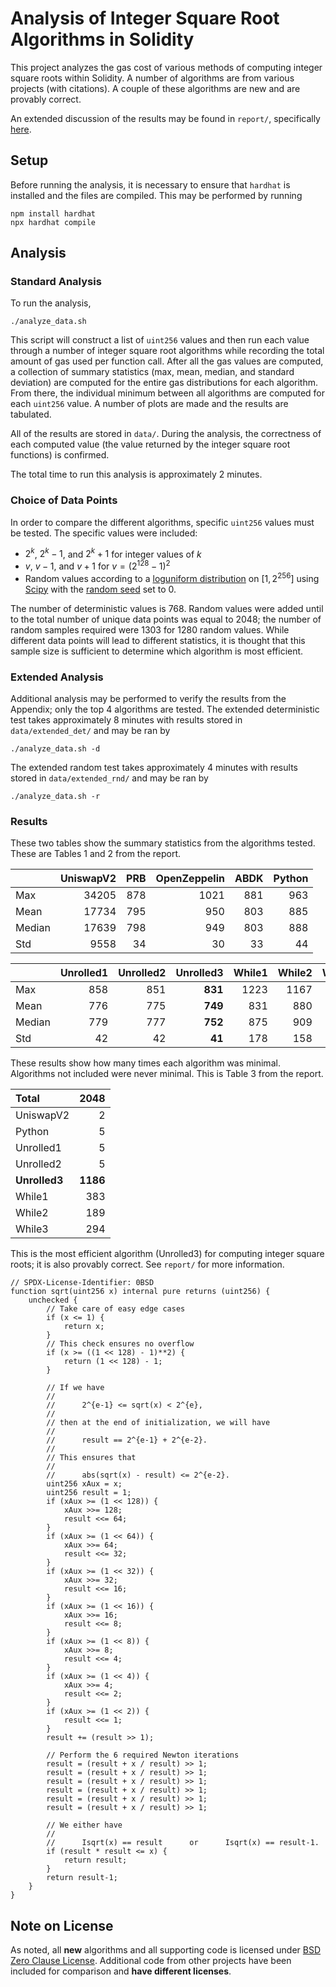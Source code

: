 # Analysis of Integer Square Root Algorithms in Solidity

This project analyzes the gas cost of various methods of computing
integer square roots within Solidity.
A number of algorithms are from various projects
(with citations).
A couple of these algorithms are new and are provably correct.

An extended discussion of the results may be found in `report/`,
specifically [here](./report/isqrt_analysis.pdf).

## Setup

Before running the analysis, it is necessary to ensure that `hardhat`
is installed and the files are compiled.
This may be performed by running

```shell
npm install hardhat
npx hardhat compile
```

## Analysis

### Standard Analysis

To run the analysis,

```shell
./analyze_data.sh
```

This script will construct a list of `uint256` values
and then run each value through a number of integer square root algorithms
while recording the total amount of gas used per function call.
After all the gas values are computed,
a collection of summary statistics (max, mean, median, and standard deviation)
are computed for the entire gas distributions for each algorithm.
From there, the individual minimum between all algorithms
are computed for each `uint256` value.
A number of plots are made and the results are tabulated.

All of the results are stored in `data/`.
During the analysis, the correctness of each computed value
(the value returned by the integer square root functions)
is confirmed.

The total time to run this analysis is approximately 2 minutes.

### Choice of Data Points

In order to compare the different algorithms,
specific `uint256` values must be tested.
The specific values were included:

 -  $2^{k}$, $2^{k}-1$, and $2^{k} + 1$ for integer values of $k$
 -  $v$, $v-1$, and $v+1$ for $v = (2^{128}-1)^{2}$
 -  Random values according to a
    [loguniform distribution](https://en.wikipedia.org/wiki/Reciprocal_distribution)
    on $[1, 2^{256}]$ using
    [Scipy](https://docs.scipy.org/doc/scipy/reference/generated/scipy.stats.loguniform.html)
    with the
    [random seed](https://numpy.org/doc/stable/reference/random/generated/numpy.random.seed.html)
    set to 0.

The number of deterministic values is 768.
Random values were added until to the total number
of unique data points was equal to 2048;
the number of random samples required were 1303 for 1280 random values.
While different data points will lead to different statistics,
it is thought that this sample size is sufficient to determine
which algorithm is most efficient.

### Extended Analysis

Additional analysis may be performed to verify the results from the Appendix;
only the top 4 algorithms are tested.
The extended deterministic test takes approximately 8 minutes
with results stored in `data/extended_det/` and may be ran by

```shell
./analyze_data.sh -d
```

The extended random test takes approximately 4 minutes
with results stored in `data/extended_rnd/` and may be ran by

```shell
./analyze_data.sh -r
```

### Results

These two tables show the summary statistics from the algorithms tested.
These are Tables 1 and 2 from the report.

|              | UniswapV2 | PRB | OpenZeppelin | ABDK | Python |
|  :---------  | --------: | --: | -----------: | ---: | -----: |
|   Max        |  34205    | 878 |    1021      |  881 |  963   |
|   Mean       |  17734    | 795 |     950      |  803 |  885   |
|   Median     |  17639    | 798 |     949      |  803 |  888   |
|   Std        |   9558    |  34 |      30      |   33 |   44   |

|              | Unrolled1 | Unrolled2 | Unrolled3 | While1 | While2 | While3 |
|  :---------  | --------: | --------: | --------: | -----: | -----: | -----: |
|   Max        |    858    |    851    |  **831**  |  1223  |  1167  |  1154  |
|   Mean       |    776    |    775    |  **749**  |   831  |   880  |   848  |
|   Median     |    779    |    777    |  **752**  |   875  |   909  |   878  |
|   Std        |     42    |     42    |   **41**  |   178  |   158  |   139  |

These results show how many times each algorithm was minimal.
Algorithms not included were never minimal.
This is Table 3 from the report.

|    Total        |    2048    |
| :-----------    |  -------:  |
|    UniswapV2    |       2    |
|    Python       |       5    |
|    Unrolled1    |       5    |
|    Unrolled2    |       5    |
|  **Unrolled3**  |  **1186**  |
|    While1       |     383    |
|    While2       |     189    |
|    While3       |     294    |

This is the most efficient algorithm (Unrolled3)
for computing integer square roots;
it is also provably correct.
See `report/` for more information.

```solidity
// SPDX-License-Identifier: 0BSD
function sqrt(uint256 x) internal pure returns (uint256) {
    unchecked {
        // Take care of easy edge cases
        if (x <= 1) {
            return x;
        }
        // This check ensures no overflow
        if (x >= ((1 << 128) - 1)**2) {
            return (1 << 128) - 1;
        }

        // If we have
        //
        //      2^{e-1} <= sqrt(x) < 2^{e},
        //
        // then at the end of initialization, we will have
        //
        //      result == 2^{e-1} + 2^{e-2}.
        //
        // This ensures that
        //
        //      abs(sqrt(x) - result) <= 2^{e-2}.
        uint256 xAux = x;
        uint256 result = 1;
        if (xAux >= (1 << 128)) {
            xAux >>= 128;
            result <<= 64;
        }
        if (xAux >= (1 << 64)) {
            xAux >>= 64;
            result <<= 32;
        }
        if (xAux >= (1 << 32)) {
            xAux >>= 32;
            result <<= 16;
        }
        if (xAux >= (1 << 16)) {
            xAux >>= 16;
            result <<= 8;
        }
        if (xAux >= (1 << 8)) {
            xAux >>= 8;
            result <<= 4;
        }
        if (xAux >= (1 << 4)) {
            xAux >>= 4;
            result <<= 2;
        }
        if (xAux >= (1 << 2)) {
            result <<= 1;
        }
        result += (result >> 1);

        // Perform the 6 required Newton iterations
        result = (result + x / result) >> 1;
        result = (result + x / result) >> 1;
        result = (result + x / result) >> 1;
        result = (result + x / result) >> 1;
        result = (result + x / result) >> 1;
        result = (result + x / result) >> 1;

        // We either have
        //
        //      Isqrt(x) == result      or      Isqrt(x) == result-1.
        if (result * result <= x) {
            return result;
        }
        return result-1;
    }
}
```

## Note on License

As noted, all **new** algorithms and all supporting code is licensed under
[BSD Zero Clause License](https://spdx.org/licenses/0BSD.html).
Additional code from other projects have been included for comparison
and **have different licenses**.

